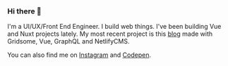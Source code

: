 ### Hi there 👋

<!--
**sashatran/sashatran** is a ✨ _special_ ✨ repository because its `README.md` (this file) appears on your GitHub profile.

Here are some ideas to get you started:

- 🔭 I’m currently working on ...
- 🌱 I’m currently learning ...
- 👯 I’m looking to collaborate on ...
- 🤔 I’m looking for help with ...
- 💬 Ask me about ...
- 📫 How to reach me: ...
- 😄 Pronouns: ...
- ⚡ Fun fact: ...
-->

I'm a UI/UX/Front End Engineer. I build web things. I've been building Vue and Nuxt projects lately. My most recent project is this [blog](https://sashatran-blog.netlify.app/) made with Gridsome, Vue, GraphQL and NetlifyCMS.

You can also find me on [Instagram](https://www.instagram.com/sasha.codes/) and [Codepen](https://codepen.io/sashatran). 
